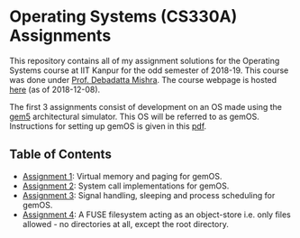 # Operating Systems (CS330A) Assignments

This repository contains all of my assignment solutions for the Operating Systems course at IIT Kanpur for the odd semester of 2018-19.
This course was done under [Prof. Debadatta Mishra](https://www.cse.iitk.ac.in/users/deba/).
The course webpage is hosted [here](https://www.cse.iitk.ac.in/users/deba/cs330/) (as of 2018-12-08).

The first 3 assignments consist of development on an OS made using the [gem5](http://gem5.org/Main_Page) architectural simulator.
This OS will be referred to as gemOS.
Instructions for setting up gemOS is given in this [pdf](./gemos-howto.pdf).

## Table of Contents
* [Assignment 1](./gemOS-a1): Virtual memory and paging for gemOS.
* [Assignment 2](./gemOS-a2): System call implementations for gemOS.
* [Assignment 3](./gemOS-a3): Signal handling, sleeping and process scheduling for gemOS.
* [Assignment 4](./assignment-4): A FUSE filesystem acting as an object-store i.e. only files allowed - no directories at all, except the root directory.
